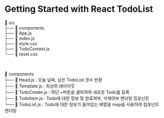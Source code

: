 # Getting Started with React TodoList
<p>
📁 src <br>
├── 📁 components <br>
├── 📄 App.js <br>
├── 📄 index.js <br>
├── 📄 style.css <br>
├── 📄 TodoContext.js  <br>
└── 📄 reset.css  <br>

 <br> <br>
📁 components <br>
├── 📄 Head.js          : 오늘 날짜, 남은 TodoList 갯수 반환 <br>
├── 📄 Template.js      : 최상위 레이아웃  <br>
├── 📄 TodoCreate.js    : 하단 +버튼을 클릭하여 새로운 Todo를 등록 <br>
├── 📄 TodoItem.js      : Todo에 대한 정보 및 완료여부, 삭제여부 렌더링 컴포넌트 <br>
└── 📄 TodoList.js      : Todo에 대한 정보가 들어있는 배열을 map을 사용하여 컴포넌트 렌더링 <br>
</p>